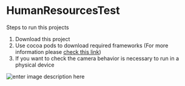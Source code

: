 # HumanResourcesTest

Steps to run this projects

 1. Download this project
 2. Use cocoa pods to download required frameworks (For more information please [check this link](https://guides.cocoapods.org/using/getting-started.html))
 3. If you want to check the camera behavior is necessary to run in a physical device



![enter image description here](https://raw.githubusercontent.com/f3rn4d0n/HumanResourcesTest/master/Resources/demo.gif)
